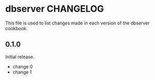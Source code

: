 # dbserver CHANGELOG

This file is used to list changes made in each version of the dbserver cookbook.

## 0.1.0

Initial release.

- change 0
- change 1
